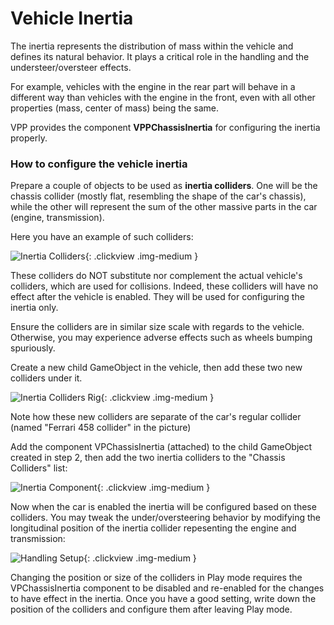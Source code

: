 # Vehicle Inertia

The inertia represents the distribution of mass within the vehicle and defines its natural
behavior. It plays a critical role in the handling and the understeer/oversteer effects.

For example, vehicles with the engine in the rear part will behave in a different way than vehicles
with the engine in the front, even with all other properties (mass, center of mass) being the
same.

VPP provides the component **VPPChassisInertia** for configuring the inertia properly.

### How to configure the vehicle inertia

Prepare a couple of objects to be used as **inertia colliders**. One will be the chassis collider
(mostly flat, resembling the shape of the car's chassis), while the other will represent the sum of
the other massive parts in the car (engine, transmission).

Here you have an example of such colliders:

![Inertia Colliders](/img/advanced/vpp-vehicle-inertia-colliders.png){: .clickview .img-medium }

These colliders do NOT substitute nor complement the actual vehicle's colliders, which are used for
collisions. Indeed, these colliders will have no effect after the vehicle is enabled. They will be
used for configuring the inertia only.

Ensure the colliders are in similar size scale with regards to the vehicle. Otherwise, you may
experience adverse effects such as wheels bumping spuriously.

Create a new child GameObject in the vehicle, then add these two new colliders under it.

![Inertia Colliders Rig](/img/advanced/vpp-vehicle-inertia-setup.png){: .clickview .img-medium }

Note how these new colliders are separate of the car's regular collider (named
"Ferrari 458 collider" in the picture)

Add the component VPChassisInertia (attached) to the child GameObject created in step 2, then add
the two inertia colliders to the "Chassis Colliders" list:

![Inertia Component](/img/advanced/vpp-vehicle-inertia-component.png){: .clickview .img-medium }

Now when the car is enabled the inertia will be configured based on these colliders. You may
tweak the under/oversteering behavior by modifying the longitudinal position of the inertia collider
repesenting the engine and transmission:

![Handling Setup](/img/advanced/vpp-vehicle-inertia-handling-setup.png){: .clickview .img-medium }

Changing the position or size of the colliders in Play mode requires the VPChassisInertia component
to be disabled and re-enabled for the changes to have effect in the inertia. Once you have a good
setting, write down the position of the colliders and configure them after leaving Play mode.
